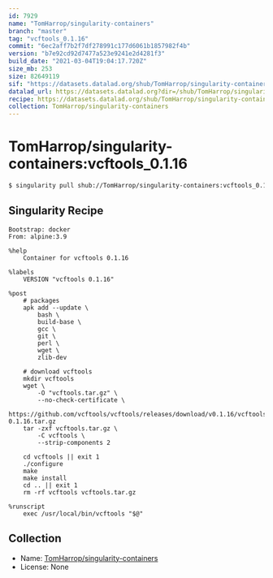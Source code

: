 ```yaml
---
id: 7929
name: "TomHarrop/singularity-containers"
branch: "master"
tag: "vcftools_0.1.16"
commit: "6ec2aff7b2f7df278991c177d6061b1857982f4b"
version: "b7e92cd92d7477a523e9241e2d4281f3"
build_date: "2021-03-04T19:04:17.720Z"
size_mb: 253
size: 82649119
sif: "https://datasets.datalad.org/shub/TomHarrop/singularity-containers/vcftools_0.1.16/2021-03-04-6ec2aff7-b7e92cd9/b7e92cd92d7477a523e9241e2d4281f3.simg"
datalad_url: https://datasets.datalad.org?dir=/shub/TomHarrop/singularity-containers/vcftools_0.1.16/2021-03-04-6ec2aff7-b7e92cd9/
recipe: https://datasets.datalad.org/shub/TomHarrop/singularity-containers/vcftools_0.1.16/2021-03-04-6ec2aff7-b7e92cd9/Singularity
collection: TomHarrop/singularity-containers
---
```


# TomHarrop/singularity-containers:vcftools_0.1.16

```bash
$ singularity pull shub://TomHarrop/singularity-containers:vcftools_0.1.16
```

## Singularity Recipe

```singularity
Bootstrap: docker
From: alpine:3.9

%help
    Container for vcftools 0.1.16

%labels
    VERSION "vcftools 0.1.16"

%post
    # packages
    apk add --update \
        bash \
        build-base \
        gcc \
        git \
        perl \
        wget \
        zlib-dev

    # download vcftools
    mkdir vcftools
    wget \
        -O "vcftools.tar.gz" \
        --no-check-certificate \
        https://github.com/vcftools/vcftools/releases/download/v0.1.16/vcftools-0.1.16.tar.gz
    tar -zxf vcftools.tar.gz \
        -C vcftools \
        --strip-components 2

    cd vcftools || exit 1
    ./configure
    make 
    make install
    cd .. || exit 1
    rm -rf vcftools vcftools.tar.gz

%runscript
    exec /usr/local/bin/vcftools "$@"
```

## Collection

 - Name: [TomHarrop/singularity-containers](https://github.com/TomHarrop/singularity-containers)
 - License: None

